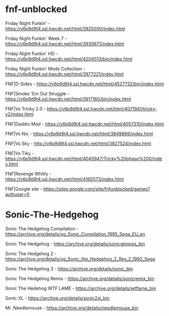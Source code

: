 # fnf-unblocked

Friday Night Funkin' - https://v6p9d9t4.ssl.hwcdn.net/html/3925000/index.html

Friday Night Funkin' Week 7 - https://v6p9d9t4.ssl.hwcdn.net/html/3930671/index.html

Friday Night Funkin' HD - https://v6p9d9t4.ssl.hwcdn.net/html/4204513/bin/index.html

Friday Night Funkin' Mods Collection - https://v6p9d9t4.ssl.hwcdn.net/html/3977221/index.html

FNF|D-Sides - https://v6p9d9t4.ssl.hwcdn.net/html/4527732/bin/index.html

FNF|Smoke 'Em Out Struggle - https://v6p9d9t4.ssl.hwcdn.net/html/3917160/bin/index.html

FNF|Vs Tricky 2.0 - https://v6p9d9t4.ssl.hwcdn.net/html/4071941/tricky-v2/index.html

FNF|Daddio Mod - https://v6p9d9t4.ssl.hwcdn.net/html/4057310/index.html

FNF|Vs Nix - https://v6p9d9t4.ssl.hwcdn.net/html/3849869/index.html

FNF|Vs Sky - http://v6p9d9t4.ssl.hwcdn.net/html/3827524/index.html

FNF|Vs Tiky - https://v6p9d9t4.ssl.hwcdn.net/html/4045947/Tricky%20phase%200/index.html

FNF|Revenge Whitty - https://v6p9d9t4.ssl.hwcdn.net/html/4160573/index.html

FNF|Google site - https://sites.google.com/site/fnfunblocked/games?authuser=0

# Sonic-The-Hedgehog

Sonic The Hedgehog Compilation - https://archive.org/details/sg_Sonic_Compilation_1995_Sega_EU_en

Sonic The Hedgehog - https://archive.org/details/sonicgenesis_bin

Sonic The Hedgehog 2 - https://archive.org/details/sg_Sonic_the_Hedgehog_2_Rev_2_1992_Sega

Sonic The Hedgehog 3 - https://archive.org/details/sonic_bin

Sonic The Hedgehog Remix - https://archive.org/details/sonicremix_bin

Sonic The Hedehog WTF LAME - https://archive.org/details/wtflame_bin

Sonic XL - https://archive.org/details/sonic2xl_bin

Mr. Needlemouse - https://archive.org/details/needlemouse_bin
